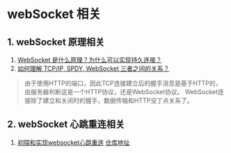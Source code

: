 # webSocket 相关

## 1. webSocket 原理相关

1. [WebSocket 是什么原理？为什么可以实现持久连接？](https://www.zhihu.com/question/20215561)
2. [如何理解 TCP/IP, SPDY, WebSocket 三者之间的关系？](https://www.zhihu.com/question/20097129)

> 由于使用HTTP的端口，因此TCP连接建立后的握手消息是基于HTTP的，由服务器判断这是一个HTTP协议，还是WebSocket协议。 WebSocket连接除了建立和关闭时的握手，数据传输和HTTP没丁点关系了。

## 2. webSocket 心跳重连相关
1. [初探和实现websocket心跳重连](https://www.cnblogs.com/1wen/p/5808276.html) [仓库地址](https://github.com/zimv/websocket-heartbeat-js)
